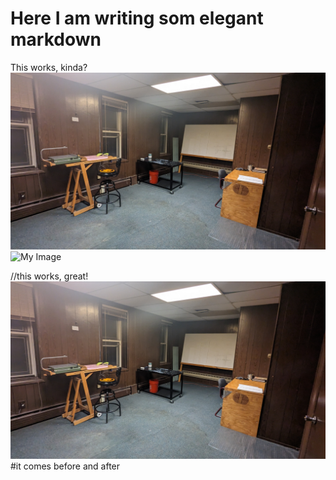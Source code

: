 # Here I am writing som elegant markdown

This works, kinda?
![Wha](https://github.com/eliwilliams1337/website/blob/af40a76bf88fc6581c60f078e3ee4139f76f0048/images/Architecture%20Studio/PXL_20221213_234020785.jpg)
![My Image](website/images/BaseballStream/PXL_20221228_193720998.jpg)

//this works, great!
![My Image](images/albatross1.jpg)
#it comes before and after
